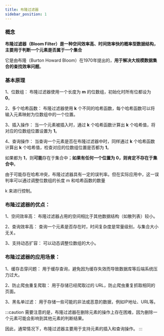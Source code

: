 ```yaml
---
title: 布隆过滤器
sidebar_position: 1
---
```


### 概念

**布隆过滤器（Bloom Filter）是一种空间效率高、时间效率快的概率型数据结构，主要用于判断一个元素是否属于一个集合** 

它是由布隆（Burton Howard Bloom）在1970年提出的，**用于解决大规模数据集合的查找效率问题**。

### 基本原理

1、位数组： 布隆过滤器使用一个长度为 **m** 的位数组，初始化时所有位都设为 **0**。

2、多个哈希函数： 布隆过滤器使用 **k** 个不同的哈希函数，每个哈希函数可以将输入元素映射为位数组中的一个位置。

3、插入操作： 当一个元素被插入时，通过 **k** 个哈希函数计算出 **k** 个哈希值，将对应的位数组位置设置为 **1**。

4、查询操作： 当查询一个元素是否在布隆过滤器中时，同样通过 **k** 个哈希函数计算出 **k** 个哈希值，检查对应的位数组位置是否都为 **1**。

如果都为 **1**，则**可能**存在于集合中；**如果有任何一个位置为 0，则肯定不存在于集合中**。

由于可能存在哈希冲突，布隆过滤器具有一定的误判率。但在实际应用中，这一误判率可以通过调整位数组的长度 m 和哈希函数的数量 

k 来进行控制。

### 布隆过滤器的优点：

1、空间效率高： 布隆过滤器占用的空间相比于其他数据结构（如散列表）较小。

2、查询效率高： 查询一个元素是否存在时，时间复杂度是常量级别，与集合大小无关。

3、支持动态扩容： 可以动态调整位数组的大小。

### 布隆过滤器的应用场景：

1、缓存击穿问题： 用于缓存查询，避免因为缓存失效而导致数据库等后端系统压力过大。

2、防止爬虫重复爬取： 用于存储已经爬取过的 URL，防止爬虫重复抓取相同的页面。

3、黑名单过滤： 用于存储一些可能的非法或恶意的数据，例如IP地址、URL等。

:::caution
需要注意的是，布隆过滤器在删除元素的操作上存在困难，因为删除一个元素可能会影响到其他元素的判断结果。

因此，通常情况下，布隆过滤器主要用于支持元素的插入和查询操作。
:::